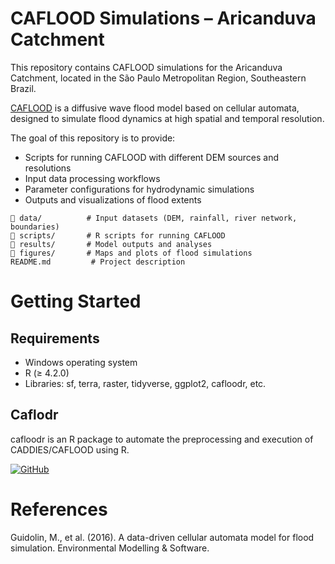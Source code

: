 # CAFLOOD Simulations – Aricanduva Catchment

This repository contains CAFLOOD simulations for the Aricanduva Catchment, located in the São Paulo Metropolitan Region, Southeastern Brazil.

[CAFLOOD](https://cafloodpro.com/) is a diffusive wave flood model based on cellular automata, designed to simulate flood dynamics at high spatial and temporal resolution.

The goal of this repository is to provide:

- Scripts for running CAFLOOD with different DEM sources and resolutions
- Input data processing workflows
- Parameter configurations for hydrodynamic simulations
- Outputs and visualizations of flood extents

```
📂 data/          # Input datasets (DEM, rainfall, river network, boundaries)
📂 scripts/       # R scripts for running CAFLOOD 
📂 results/       # Model outputs and analyses
📂 figures/       # Maps and plots of flood simulations
README.md         # Project description
```

# Getting Started
## Requirements

- Windows operating system
- R (≥ 4.2.0)
- Libraries: sf, terra, raster, tidyverse, ggplot2, cafloodr, etc.

## Caflodr

cafloodr is an R package to automate the preprocessing and execution of CADDIES/CAFLOOD using R. 



[![GitHub](https://img.shields.io/badge/GitHub-cafloodr-blue?logo=github)]([https://github.com/yourusername/yourrepository]([https://github.com/marcosrbenso/cam-413/blob/main/CAM_413_Aula_1_Introdu%C3%A7%C3%A3o_ao_R_no_Google_Colab.ipynb](https://github.com/marcosrbenso/cafloodr)))

# References

Guidolin, M., et al. (2016). A data-driven cellular automata model for flood simulation. Environmental Modelling & Software.
